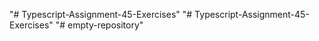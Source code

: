 "# Typescript-Assignment-45-Exercises" 
"# Typescript-Assignment-45-Exercises" 
"# empty-repository" 
